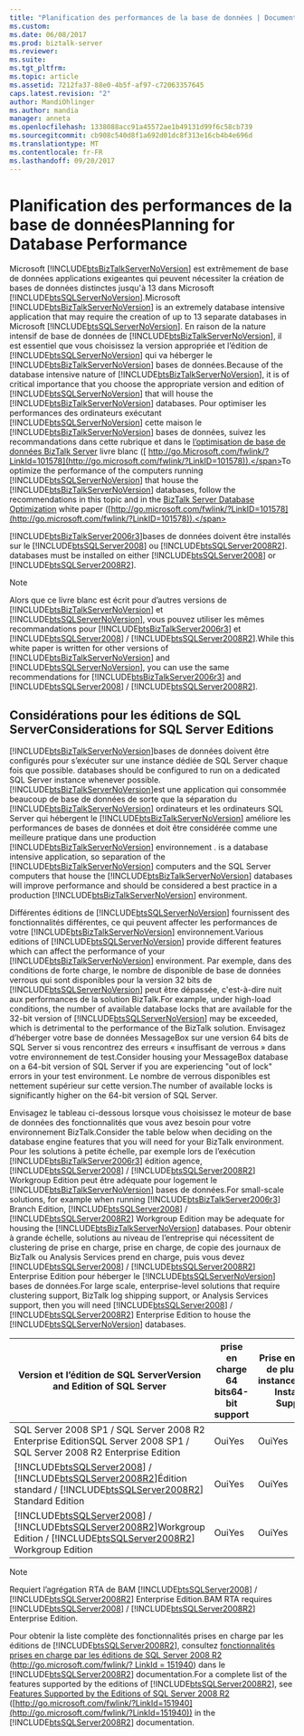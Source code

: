 ```yaml
---
title: "Planification des performances de la base de données | Documents Microsoft"
ms.custom: 
ms.date: 06/08/2017
ms.prod: biztalk-server
ms.reviewer: 
ms.suite: 
ms.tgt_pltfrm: 
ms.topic: article
ms.assetid: 7212fa37-88e0-4b5f-af97-c72063357645
caps.latest.revision: "2"
author: MandiOhlinger
ms.author: mandia
manager: anneta
ms.openlocfilehash: 1338088acc91a45572ae1b49131d99f6c58cb739
ms.sourcegitcommit: cb908c540d8f1a692d01dc8f313e16cb4b4e696d
ms.translationtype: MT
ms.contentlocale: fr-FR
ms.lasthandoff: 09/20/2017
---
```

# <a name="planning-for-database-performance"></a><span data-ttu-id="1feb9-102">Planification des performances de la base de données</span><span class="sxs-lookup"><span data-stu-id="1feb9-102">Planning for Database Performance</span></span>
<span data-ttu-id="1feb9-103">Microsoft [!INCLUDE[btsBizTalkServerNoVersion](../includes/btsbiztalkservernoversion-md.md)] est extrêmement de base de données applications exigeantes qui peuvent nécessiter la création de bases de données distinctes jusqu'à 13 dans Microsoft [!INCLUDE[btsSQLServerNoVersion](../includes/btssqlservernoversion-md.md)].</span><span class="sxs-lookup"><span data-stu-id="1feb9-103">Microsoft [!INCLUDE[btsBizTalkServerNoVersion](../includes/btsbiztalkservernoversion-md.md)] is an extremely database intensive application that may require the creation of up to 13 separate databases in Microsoft [!INCLUDE[btsSQLServerNoVersion](../includes/btssqlservernoversion-md.md)].</span></span> <span data-ttu-id="1feb9-104">En raison de la nature intensif de base de données de [!INCLUDE[btsBizTalkServerNoVersion](../includes/btsbiztalkservernoversion-md.md)], il est essentiel que vous choisissez la version appropriée et l’édition de [!INCLUDE[btsSQLServerNoVersion](../includes/btssqlservernoversion-md.md)] qui va héberger le [!INCLUDE[btsBizTalkServerNoVersion](../includes/btsbiztalkservernoversion-md.md)] bases de données.</span><span class="sxs-lookup"><span data-stu-id="1feb9-104">Because of the database intensive nature of [!INCLUDE[btsBizTalkServerNoVersion](../includes/btsbiztalkservernoversion-md.md)], it is of critical importance that you choose the appropriate version and edition of [!INCLUDE[btsSQLServerNoVersion](../includes/btssqlservernoversion-md.md)] that will house the [!INCLUDE[btsBizTalkServerNoVersion](../includes/btsbiztalkservernoversion-md.md)] databases.</span></span> <span data-ttu-id="1feb9-105">Pour optimiser les performances des ordinateurs exécutant [!INCLUDE[btsSQLServerNoVersion](../includes/btssqlservernoversion-md.md)] cette maison le [!INCLUDE[btsBizTalkServerNoVersion](../includes/btsbiztalkservernoversion-md.md)] bases de données, suivez les recommandations dans cette rubrique et dans le [l’optimisation de base de données BizTalk Server](http://go.microsoft.com/fwlink/?LinkID=101578) livre blanc ([ http://go.Microsoft.com/fwlink/?LinkId=101578](http://go.microsoft.com/fwlink/?LinkID=101578)).</span><span class="sxs-lookup"><span data-stu-id="1feb9-105">To optimize the performance of the computers running [!INCLUDE[btsSQLServerNoVersion](../includes/btssqlservernoversion-md.md)] that house the [!INCLUDE[btsBizTalkServerNoVersion](../includes/btsbiztalkservernoversion-md.md)] databases, follow the recommendations in this topic and in the [BizTalk Server Database Optimization](http://go.microsoft.com/fwlink/?LinkID=101578) white paper ([http://go.microsoft.com/fwlink/?LinkID=101578](http://go.microsoft.com/fwlink/?LinkID=101578)).</span></span>  
  
 [!INCLUDE[btsBizTalkServer2006r3](../includes/btsbiztalkserver2006r3-md.md)]<span data-ttu-id="1feb9-106">bases de données doivent être installés sur le [!INCLUDE[btsSQLServer2008](../includes/btssqlserver2008-md.md)] ou [!INCLUDE[btsSQLServer2008R2](../includes/btssqlserver2008r2-md.md)].</span><span class="sxs-lookup"><span data-stu-id="1feb9-106"> databases must be installed on either [!INCLUDE[btsSQLServer2008](../includes/btssqlserver2008-md.md)] or [!INCLUDE[btsSQLServer2008R2](../includes/btssqlserver2008r2-md.md)].</span></span>  
  
> [!NOTE]  
>  <span data-ttu-id="1feb9-107">Alors que ce livre blanc est écrit pour d’autres versions de [!INCLUDE[btsBizTalkServerNoVersion](../includes/btsbiztalkservernoversion-md.md)] et [!INCLUDE[btsSQLServerNoVersion](../includes/btssqlservernoversion-md.md)], vous pouvez utiliser les mêmes recommandations pour [!INCLUDE[btsBizTalkServer2006r3](../includes/btsbiztalkserver2006r3-md.md)] et [!INCLUDE[btsSQLServer2008](../includes/btssqlserver2008-md.md)]  /  [!INCLUDE[btsSQLServer2008R2](../includes/btssqlserver2008r2-md.md)].</span><span class="sxs-lookup"><span data-stu-id="1feb9-107">While this white paper is written for other versions of [!INCLUDE[btsBizTalkServerNoVersion](../includes/btsbiztalkservernoversion-md.md)] and [!INCLUDE[btsSQLServerNoVersion](../includes/btssqlservernoversion-md.md)], you can use the same recommendations for [!INCLUDE[btsBizTalkServer2006r3](../includes/btsbiztalkserver2006r3-md.md)] and [!INCLUDE[btsSQLServer2008](../includes/btssqlserver2008-md.md)] / [!INCLUDE[btsSQLServer2008R2](../includes/btssqlserver2008r2-md.md)].</span></span>  
  
## <a name="considerations-for-sql-server-editions"></a><span data-ttu-id="1feb9-108">Considérations pour les éditions de SQL Server</span><span class="sxs-lookup"><span data-stu-id="1feb9-108">Considerations for SQL Server Editions</span></span>  
 [!INCLUDE[btsBizTalkServerNoVersion](../includes/btsbiztalkservernoversion-md.md)]<span data-ttu-id="1feb9-109">bases de données doivent être configurés pour s’exécuter sur une instance dédiée de SQL Server chaque fois que possible.</span><span class="sxs-lookup"><span data-stu-id="1feb9-109"> databases should be configured to run on a dedicated SQL Server instance whenever possible.</span></span> [!INCLUDE[btsBizTalkServerNoVersion](../includes/btsbiztalkservernoversion-md.md)]<span data-ttu-id="1feb9-110">est une application qui consommée beaucoup de base de données de sorte que la séparation du [!INCLUDE[btsBizTalkServerNoVersion](../includes/btsbiztalkservernoversion-md.md)] ordinateurs et les ordinateurs SQL Server qui hébergent le [!INCLUDE[btsBizTalkServerNoVersion](../includes/btsbiztalkservernoversion-md.md)] améliore les performances de bases de données et doit être considérée comme une meilleure pratique dans une production [!INCLUDE[btsBizTalkServerNoVersion](../includes/btsbiztalkservernoversion-md.md)] environnement .</span><span class="sxs-lookup"><span data-stu-id="1feb9-110"> is a database intensive application, so separation of the [!INCLUDE[btsBizTalkServerNoVersion](../includes/btsbiztalkservernoversion-md.md)] computers and the SQL Server computers that house the [!INCLUDE[btsBizTalkServerNoVersion](../includes/btsbiztalkservernoversion-md.md)] databases will improve performance and should be considered a best practice in a production [!INCLUDE[btsBizTalkServerNoVersion](../includes/btsbiztalkservernoversion-md.md)] environment.</span></span>  
  
 <span data-ttu-id="1feb9-111">Différentes éditions de [!INCLUDE[btsSQLServerNoVersion](../includes/btssqlservernoversion-md.md)] fournissent des fonctionnalités différentes, ce qui peuvent affecter les performances de votre [!INCLUDE[btsBizTalkServerNoVersion](../includes/btsbiztalkservernoversion-md.md)] environnement.</span><span class="sxs-lookup"><span data-stu-id="1feb9-111">Various editions of [!INCLUDE[btsSQLServerNoVersion](../includes/btssqlservernoversion-md.md)] provide different features which can affect the performance of your [!INCLUDE[btsBizTalkServerNoVersion](../includes/btsbiztalkservernoversion-md.md)] environment.</span></span> <span data-ttu-id="1feb9-112">Par exemple, dans des conditions de forte charge, le nombre de disponible de base de données verrous qui sont disponibles pour la version 32 bits de [!INCLUDE[btsSQLServerNoVersion](../includes/btssqlservernoversion-md.md)] peut être dépassée, c'est-à-dire nuit aux performances de la solution BizTalk.</span><span class="sxs-lookup"><span data-stu-id="1feb9-112">For example, under high-load conditions, the number of available database locks that are available for the 32-bit version of [!INCLUDE[btsSQLServerNoVersion](../includes/btssqlservernoversion-md.md)] may be exceeded, which is detrimental to the performance of the BizTalk solution.</span></span> <span data-ttu-id="1feb9-113">Envisagez d’héberger votre base de données MessageBox sur une version 64 bits de SQL Server si vous rencontrez des erreurs « insuffisant de verrous » dans votre environnement de test.</span><span class="sxs-lookup"><span data-stu-id="1feb9-113">Consider housing your MessageBox database on a 64-bit version of SQL Server if you are experiencing "out of lock" errors in your test environment.</span></span> <span data-ttu-id="1feb9-114">Le nombre de verrous disponibles est nettement supérieur sur cette version.</span><span class="sxs-lookup"><span data-stu-id="1feb9-114">The number of available locks is significantly higher on the 64-bit version of SQL Server.</span></span>  
  
 <span data-ttu-id="1feb9-115">Envisagez le tableau ci-dessous lorsque vous choisissez le moteur de base de données des fonctionnalités que vous avez besoin pour votre environnement BizTalk.</span><span class="sxs-lookup"><span data-stu-id="1feb9-115">Consider the table below when deciding on the database engine features that you will need for your BizTalk environment.</span></span> <span data-ttu-id="1feb9-116">Pour les solutions à petite échelle, par exemple lors de l’exécution [!INCLUDE[btsBizTalkServer2006r3](../includes/btsbiztalkserver2006r3-md.md)] édition agence, [!INCLUDE[btsSQLServer2008](../includes/btssqlserver2008-md.md)]  /  [!INCLUDE[btsSQLServer2008R2](../includes/btssqlserver2008r2-md.md)] Workgroup Edition peut être adéquate pour logement le [!INCLUDE[btsBizTalkServerNoVersion](../includes/btsbiztalkservernoversion-md.md)] bases de données.</span><span class="sxs-lookup"><span data-stu-id="1feb9-116">For small-scale solutions, for example when running [!INCLUDE[btsBizTalkServer2006r3](../includes/btsbiztalkserver2006r3-md.md)] Branch Edition, [!INCLUDE[btsSQLServer2008](../includes/btssqlserver2008-md.md)] / [!INCLUDE[btsSQLServer2008R2](../includes/btssqlserver2008r2-md.md)] Workgroup Edition may be adequate for housing the [!INCLUDE[btsBizTalkServerNoVersion](../includes/btsbiztalkservernoversion-md.md)] databases.</span></span> <span data-ttu-id="1feb9-117">Pour obtenir à grande échelle, solutions au niveau de l’entreprise qui nécessitent de clustering de prise en charge, prise en charge, de copie des journaux de BizTalk ou Analysis Services prend en charge, puis vous devez [!INCLUDE[btsSQLServer2008](../includes/btssqlserver2008-md.md)]  /  [!INCLUDE[btsSQLServer2008R2](../includes/btssqlserver2008r2-md.md)] Enterprise Edition pour héberger le [!INCLUDE[btsSQLServerNoVersion](../includes/btssqlservernoversion-md.md)] bases de données.</span><span class="sxs-lookup"><span data-stu-id="1feb9-117">For large scale, enterprise-level solutions that require clustering support, BizTalk log shipping support, or Analysis Services support, then you will need [!INCLUDE[btsSQLServer2008](../includes/btssqlserver2008-md.md)] / [!INCLUDE[btsSQLServer2008R2](../includes/btssqlserver2008r2-md.md)] Enterprise Edition to house the [!INCLUDE[btsSQLServerNoVersion](../includes/btssqlservernoversion-md.md)] databases.</span></span>  
  
|<span data-ttu-id="1feb9-118">Version et l’édition de SQL Server</span><span class="sxs-lookup"><span data-stu-id="1feb9-118">Version and Edition of SQL Server</span></span>|<span data-ttu-id="1feb9-119">prise en charge 64 bits</span><span class="sxs-lookup"><span data-stu-id="1feb9-119">64-bit support</span></span>|<span data-ttu-id="1feb9-120">Prise en charge de plusieurs instances</span><span class="sxs-lookup"><span data-stu-id="1feb9-120">Multi-Instance Support</span></span>|<span data-ttu-id="1feb9-121">Prise en charge le clustering</span><span class="sxs-lookup"><span data-stu-id="1feb9-121">Clustering support</span></span>|<span data-ttu-id="1feb9-122">Analysis Services</span><span class="sxs-lookup"><span data-stu-id="1feb9-122">Analysis Services</span></span>|  
|---------------------------------------|---------------------|-----------------------------|------------------------|-----------------------|  
|<span data-ttu-id="1feb9-123">SQL Server 2008 SP1 / SQL Server 2008 R2 Enterprise Edition</span><span class="sxs-lookup"><span data-stu-id="1feb9-123">SQL Server 2008 SP1 / SQL Server 2008 R2 Enterprise Edition</span></span>|<span data-ttu-id="1feb9-124">Oui</span><span class="sxs-lookup"><span data-stu-id="1feb9-124">Yes</span></span>|<span data-ttu-id="1feb9-125">Oui</span><span class="sxs-lookup"><span data-stu-id="1feb9-125">Yes</span></span>|<span data-ttu-id="1feb9-126">Oui</span><span class="sxs-lookup"><span data-stu-id="1feb9-126">Yes</span></span>|<span data-ttu-id="1feb9-127">Oui</span><span class="sxs-lookup"><span data-stu-id="1feb9-127">Yes</span></span>|  
|[!INCLUDE[btsSQLServer2008](../includes/btssqlserver2008-md.md)]<span data-ttu-id="1feb9-128"> / [!INCLUDE[btsSQLServer2008R2](../includes/btssqlserver2008r2-md.md)]Édition standard</span><span class="sxs-lookup"><span data-stu-id="1feb9-128"> / [!INCLUDE[btsSQLServer2008R2](../includes/btssqlserver2008r2-md.md)] Standard Edition</span></span>|<span data-ttu-id="1feb9-129">Oui</span><span class="sxs-lookup"><span data-stu-id="1feb9-129">Yes</span></span>|<span data-ttu-id="1feb9-130">Oui</span><span class="sxs-lookup"><span data-stu-id="1feb9-130">Yes</span></span>|<span data-ttu-id="1feb9-131">Oui (nœud 2)</span><span class="sxs-lookup"><span data-stu-id="1feb9-131">Yes (2 node)</span></span>|<span data-ttu-id="1feb9-132">Oui</span><span class="sxs-lookup"><span data-stu-id="1feb9-132">Yes</span></span>|  
|[!INCLUDE[btsSQLServer2008](../includes/btssqlserver2008-md.md)]<span data-ttu-id="1feb9-133"> / [!INCLUDE[btsSQLServer2008R2](../includes/btssqlserver2008r2-md.md)]Workgroup Edition</span><span class="sxs-lookup"><span data-stu-id="1feb9-133"> / [!INCLUDE[btsSQLServer2008R2](../includes/btssqlserver2008r2-md.md)] Workgroup Edition</span></span>|<span data-ttu-id="1feb9-134">Oui</span><span class="sxs-lookup"><span data-stu-id="1feb9-134">Yes</span></span>|<span data-ttu-id="1feb9-135">Oui</span><span class="sxs-lookup"><span data-stu-id="1feb9-135">Yes</span></span>|<span data-ttu-id="1feb9-136">Non</span><span class="sxs-lookup"><span data-stu-id="1feb9-136">No</span></span>|<span data-ttu-id="1feb9-137">Non</span><span class="sxs-lookup"><span data-stu-id="1feb9-137">No</span></span>|  
  
> [!NOTE]  
>  <span data-ttu-id="1feb9-138">Requiert l’agrégation RTA de BAM [!INCLUDE[btsSQLServer2008](../includes/btssqlserver2008-md.md)]  /  [!INCLUDE[btsSQLServer2008R2](../includes/btssqlserver2008r2-md.md)] Enterprise Edition.</span><span class="sxs-lookup"><span data-stu-id="1feb9-138">BAM RTA requires [!INCLUDE[btsSQLServer2008](../includes/btssqlserver2008-md.md)] / [!INCLUDE[btsSQLServer2008R2](../includes/btssqlserver2008r2-md.md)] Enterprise Edition.</span></span>  
  
 <span data-ttu-id="1feb9-139">Pour obtenir la liste complète des fonctionnalités prises en charge par les éditions de [!INCLUDE[btsSQLServer2008R2](../includes/btssqlserver2008r2-md.md)], consultez [fonctionnalités prises en charge par les éditions de SQL Server 2008 R2](http://go.microsoft.com/fwlink/?LinkId=151940) ([http://go.microsoft.com/fwlink/? LinkId = 151940](http://go.microsoft.com/fwlink/?LinkId=151940)) dans le [!INCLUDE[btsSQLServer2008R2](../includes/btssqlserver2008r2-md.md)] documentation.</span><span class="sxs-lookup"><span data-stu-id="1feb9-139">For a complete list of the features supported by the editions of [!INCLUDE[btsSQLServer2008R2](../includes/btssqlserver2008r2-md.md)], see [Features Supported by the Editions of SQL Server 2008 R2](http://go.microsoft.com/fwlink/?LinkId=151940) ([http://go.microsoft.com/fwlink/?LinkId=151940](http://go.microsoft.com/fwlink/?LinkId=151940)) in the [!INCLUDE[btsSQLServer2008R2](../includes/btssqlserver2008r2-md.md)] documentation.</span></span>